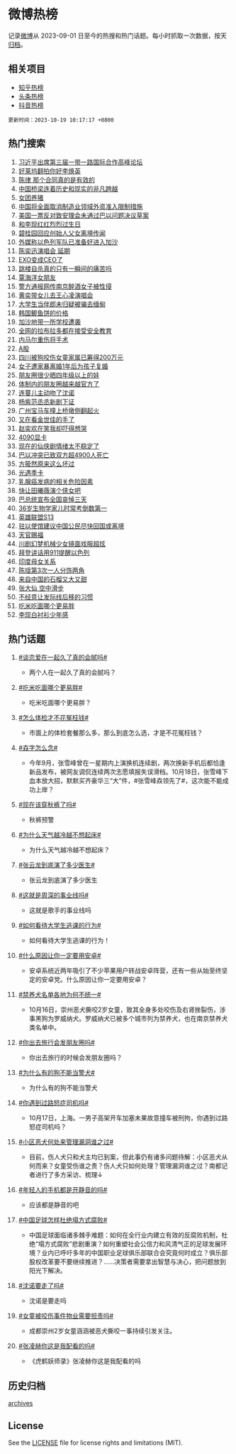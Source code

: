 # 微博热榜

记录[微博](https://www.weibo.com)从 2023-09-01 日至今的热搜和热门话题。每小时抓取一次数据，按天[归档](archives)。

## 相关项目

- [知乎热榜](https://github.com/hotarchive/zhihu)
- [头条热榜](https://github.com/hotarchive/toutiao)
- [抖音热榜](https://github.com/hotarchive/douyin)


`更新时间：2023-10-19 10:17:17 +0800`

## 热门搜索

1. [习近平出席第三届一带一路国际合作高峰论坛](https://m.weibo.cn/search?containerid=100103type%3D1%26t%3D10%26q%3D%23%E4%B9%A0%E8%BF%91%E5%B9%B3%E5%87%BA%E5%B8%AD%E7%AC%AC%E4%B8%89%E5%B1%8A%E4%B8%80%E5%B8%A6%E4%B8%80%E8%B7%AF%E5%9B%BD%E9%99%85%E5%90%88%E4%BD%9C%E9%AB%98%E5%B3%B0%E8%AE%BA%E5%9D%9B%23&stream_entry_id=51&isnewpage=1&extparam=seat%3D1%26filter_type%3Drealtimehot%26stream_entry_id%3D51%26c_type%3D51%26q%3D%2523%25E4%25B9%25A0%25E8%25BF%2591%25E5%25B9%25B3%25E5%2587%25BA%25E5%25B8%25AD%25E7%25AC%25AC%25E4%25B8%2589%25E5%25B1%258A%25E4%25B8%2580%25E5%25B8%25A6%25E4%25B8%2580%25E8%25B7%25AF%25E5%259B%25BD%25E9%2599%2585%25E5%2590%2588%25E4%25BD%259C%25E9%25AB%2598%25E5%25B3%25B0%25E8%25AE%25BA%25E5%259D%259B%2523%26pos%3D0%26dgr%3D0%26cate%3D10103%26display_time%3D1697681836%26pre_seqid%3D169768183641204821111)
1. [好莱坞翻拍你好李焕英](https://m.weibo.cn/search?containerid=100103type%3D1%26t%3D10%26q%3D%23%E5%A5%BD%E8%8E%B1%E5%9D%9E%E7%BF%BB%E6%8B%8D%E4%BD%A0%E5%A5%BD%E6%9D%8E%E7%84%95%E8%8B%B1%23&stream_entry_id=31&isnewpage=1&extparam=seat%3D1%26filter_type%3Drealtimehot%26realpos%3D1%26band_rank%3D1%26c_type%3D31%26pos%3D0%26cate%3D5001%26lcate%3D5001%26stream_entry_id%3D31%26q%3D%2523%25E5%25A5%25BD%25E8%258E%25B1%25E5%259D%259E%25E7%25BF%25BB%25E6%258B%258D%25E4%25BD%25A0%25E5%25A5%25BD%25E6%259D%258E%25E7%2584%2595%25E8%258B%25B1%2523%26flag%3D2%26dgr%3D0%26display_time%3D1697681836%26pre_seqid%3D169768183641204821111)
1. [陈律 那个合同真的是有效的](https://m.weibo.cn/search?containerid=100103type%3D1%26t%3D10%26q%3D%E9%99%88%E5%BE%8B+%E9%82%A3%E4%B8%AA%E5%90%88%E5%90%8C%E7%9C%9F%E7%9A%84%E6%98%AF%E6%9C%89%E6%95%88%E7%9A%84&stream_entry_id=31&isnewpage=1&extparam=seat%3D1%26filter_type%3Drealtimehot%26realpos%3D2%26band_rank%3D2%26c_type%3D31%26pos%3D1%26cate%3D5001%26lcate%3D5001%26stream_entry_id%3D31%26q%3D%25E9%2599%2588%25E5%25BE%258B%2520%25E9%2582%25A3%25E4%25B8%25AA%25E5%2590%2588%25E5%2590%258C%25E7%259C%259F%25E7%259A%2584%25E6%2598%25AF%25E6%259C%2589%25E6%2595%2588%25E7%259A%2584%26flag%3D2%26dgr%3D0%26display_time%3D1697681836%26pre_seqid%3D169768183641204821111)
1. [中国桥梁连着历史和现实的非凡跨越](https://m.weibo.cn/search?containerid=100103type%3D1%26t%3D10%26q%3D%23%E4%B8%AD%E5%9B%BD%E6%A1%A5%E6%A2%81%E8%BF%9E%E7%9D%80%E5%8E%86%E5%8F%B2%E5%92%8C%E7%8E%B0%E5%AE%9E%E7%9A%84%E9%9D%9E%E5%87%A1%E8%B7%A8%E8%B6%8A%23&stream_entry_id=31&isnewpage=1&extparam=seat%3D1%26filter_type%3Drealtimehot%26realpos%3D3%26band_rank%3D3%26c_type%3D31%26pos%3D2%26cate%3D5001%26lcate%3D5001%26stream_entry_id%3D31%26q%3D%2523%25E4%25B8%25AD%25E5%259B%25BD%25E6%25A1%25A5%25E6%25A2%2581%25E8%25BF%259E%25E7%259D%2580%25E5%258E%2586%25E5%258F%25B2%25E5%2592%258C%25E7%258E%25B0%25E5%25AE%259E%25E7%259A%2584%25E9%259D%259E%25E5%2587%25A1%25E8%25B7%25A8%25E8%25B6%258A%2523%26flag%3D0%26dgr%3D0%26display_time%3D1697681836%26pre_seqid%3D169768183641204821111)
1. [女团养猪](https://m.weibo.cn/search?containerid=100103type%3D1%26t%3D10%26q%3D%E5%A5%B3%E5%9B%A2%E5%85%BB%E7%8C%AA&stream_entry_id=31&isnewpage=1&extparam=seat%3D1%26filter_type%3Drealtimehot%26realpos%3D4%26band_rank%3D4%26c_type%3D31%26pos%3D3%26cate%3D5001%26lcate%3D5001%26stream_entry_id%3D31%26q%3D%25E5%25A5%25B3%25E5%259B%25A2%25E5%2585%25BB%25E7%258C%25AA%26flag%3D1%26dgr%3D0%26display_time%3D1697681836%26pre_seqid%3D169768183641204821111)
1. [中国将全面取消制造业领域外资准入限制措施](https://m.weibo.cn/search?containerid=100103type%3D1%26t%3D10%26q%3D%23%E4%B8%AD%E5%9B%BD%E5%B0%86%E5%85%A8%E9%9D%A2%E5%8F%96%E6%B6%88%E5%88%B6%E9%80%A0%E4%B8%9A%E9%A2%86%E5%9F%9F%E5%A4%96%E8%B5%84%E5%87%86%E5%85%A5%E9%99%90%E5%88%B6%E6%8E%AA%E6%96%BD%23&stream_entry_id=31&isnewpage=1&extparam=seat%3D1%26filter_type%3Drealtimehot%26realpos%3D5%26band_rank%3D5%26c_type%3D31%26pos%3D4%26cate%3D5001%26lcate%3D5001%26stream_entry_id%3D31%26q%3D%2523%25E4%25B8%25AD%25E5%259B%25BD%25E5%25B0%2586%25E5%2585%25A8%25E9%259D%25A2%25E5%258F%2596%25E6%25B6%2588%25E5%2588%25B6%25E9%2580%25A0%25E4%25B8%259A%25E9%25A2%2586%25E5%259F%259F%25E5%25A4%2596%25E8%25B5%2584%25E5%2587%2586%25E5%2585%25A5%25E9%2599%2590%25E5%2588%25B6%25E6%258E%25AA%25E6%2596%25BD%2523%26flag%3D2%26dgr%3D0%26display_time%3D1697681836%26pre_seqid%3D169768183641204821111)
1. [美国一票反对致安理会未通过巴以问题决议草案](https://m.weibo.cn/search?containerid=100103type%3D1%26t%3D10%26q%3D%23%E7%BE%8E%E5%9B%BD%E4%B8%80%E7%A5%A8%E5%8F%8D%E5%AF%B9%E8%87%B4%E5%AE%89%E7%90%86%E4%BC%9A%E6%9C%AA%E9%80%9A%E8%BF%87%E5%B7%B4%E4%BB%A5%E9%97%AE%E9%A2%98%E5%86%B3%E8%AE%AE%E8%8D%89%E6%A1%88%23&stream_entry_id=31&isnewpage=1&extparam=seat%3D1%26filter_type%3Drealtimehot%26realpos%3D6%26band_rank%3D6%26c_type%3D31%26pos%3D5%26cate%3D5001%26lcate%3D5001%26stream_entry_id%3D31%26q%3D%2523%25E7%25BE%258E%25E5%259B%25BD%25E4%25B8%2580%25E7%25A5%25A8%25E5%258F%258D%25E5%25AF%25B9%25E8%2587%25B4%25E5%25AE%2589%25E7%2590%2586%25E4%25BC%259A%25E6%259C%25AA%25E9%2580%259A%25E8%25BF%2587%25E5%25B7%25B4%25E4%25BB%25A5%25E9%2597%25AE%25E9%25A2%2598%25E5%2586%25B3%25E8%25AE%25AE%25E8%258D%2589%25E6%25A1%2588%2523%26flag%3D0%26dgr%3D0%26display_time%3D1697681836%26pre_seqid%3D169768183641204821111)
1. [和李现红红烈烈过生日](https://m.weibo.cn/search?containerid=100103type%3D1%26t%3D10%26q%3D%23%E5%92%8C%E6%9D%8E%E7%8E%B0%E7%BA%A2%E7%BA%A2%E7%83%88%E7%83%88%E8%BF%87%E7%94%9F%E6%97%A5%23&stream_entry_id=31&isnewpage=1&extparam=seat%3D1%26filter_type%3Drealtimehot%26stream_entry_id%3D31%26band_rank%3D7%26c_type%3D31%26pos%3D6%26cate%3D5001%26lcate%3D5001%26adid%3D208217%26is_ad_pos%3D1%26q%3D%2523%25E5%2592%258C%25E6%259D%258E%25E7%258E%25B0%25E7%25BA%25A2%25E7%25BA%25A2%25E7%2583%2588%25E7%2583%2588%25E8%25BF%2587%25E7%2594%259F%25E6%2597%25A5%2523%26topic_ad%3D1%26dgr%3D0%26display_time%3D1697681836%26pre_seqid%3D169768183641204821111)
1. [碧桂园回应创始人父女离境传闻](https://m.weibo.cn/search?containerid=100103type%3D1%26t%3D10%26q%3D%23%E7%A2%A7%E6%A1%82%E5%9B%AD%E5%9B%9E%E5%BA%94%E5%88%9B%E5%A7%8B%E4%BA%BA%E7%88%B6%E5%A5%B3%E7%A6%BB%E5%A2%83%E4%BC%A0%E9%97%BB%23&stream_entry_id=31&isnewpage=1&extparam=seat%3D1%26filter_type%3Drealtimehot%26realpos%3D7%26band_rank%3D7%26c_type%3D31%26pos%3D7%26cate%3D5001%26lcate%3D5001%26stream_entry_id%3D31%26q%3D%2523%25E7%25A2%25A7%25E6%25A1%2582%25E5%259B%25AD%25E5%259B%259E%25E5%25BA%2594%25E5%2588%259B%25E5%25A7%258B%25E4%25BA%25BA%25E7%2588%25B6%25E5%25A5%25B3%25E7%25A6%25BB%25E5%25A2%2583%25E4%25BC%25A0%25E9%2597%25BB%2523%26flag%3D1%26dgr%3D0%26display_time%3D1697681836%26pre_seqid%3D169768183641204821111)
1. [外媒称以色列军队已准备好进入加沙](https://m.weibo.cn/search?containerid=100103type%3D1%26t%3D10%26q%3D%23%E5%A4%96%E5%AA%92%E7%A7%B0%E4%BB%A5%E8%89%B2%E5%88%97%E5%86%9B%E9%98%9F%E5%B7%B2%E5%87%86%E5%A4%87%E5%A5%BD%E8%BF%9B%E5%85%A5%E5%8A%A0%E6%B2%99%23&stream_entry_id=31&isnewpage=1&extparam=seat%3D1%26filter_type%3Drealtimehot%26realpos%3D8%26band_rank%3D8%26c_type%3D31%26pos%3D8%26cate%3D5001%26lcate%3D5001%26stream_entry_id%3D31%26q%3D%2523%25E5%25A4%2596%25E5%25AA%2592%25E7%25A7%25B0%25E4%25BB%25A5%25E8%2589%25B2%25E5%2588%2597%25E5%2586%259B%25E9%2598%259F%25E5%25B7%25B2%25E5%2587%2586%25E5%25A4%2587%25E5%25A5%25BD%25E8%25BF%259B%25E5%2585%25A5%25E5%258A%25A0%25E6%25B2%2599%2523%26flag%3D1%26dgr%3D0%26display_time%3D1697681836%26pre_seqid%3D169768183641204821111)
1. [陈奕迅演唱会 延期](https://m.weibo.cn/search?containerid=100103type%3D1%26t%3D10%26q%3D%E9%99%88%E5%A5%95%E8%BF%85%E6%BC%94%E5%94%B1%E4%BC%9A+%E5%BB%B6%E6%9C%9F&stream_entry_id=31&isnewpage=1&extparam=seat%3D1%26filter_type%3Drealtimehot%26realpos%3D9%26band_rank%3D9%26c_type%3D31%26pos%3D9%26cate%3D5001%26lcate%3D5001%26stream_entry_id%3D31%26q%3D%25E9%2599%2588%25E5%25A5%2595%25E8%25BF%2585%25E6%25BC%2594%25E5%2594%25B1%25E4%25BC%259A%2520%25E5%25BB%25B6%25E6%259C%259F%26flag%3D1%26dgr%3D0%26display_time%3D1697681836%26pre_seqid%3D169768183641204821111)
1. [EXO变成CEO了](https://m.weibo.cn/search?containerid=100103type%3D1%26t%3D10%26q%3D%23EXO%E5%8F%98%E6%88%90CEO%E4%BA%86%23&stream_entry_id=31&isnewpage=1&extparam=seat%3D1%26filter_type%3Drealtimehot%26realpos%3D10%26band_rank%3D10%26c_type%3D31%26pos%3D10%26cate%3D5001%26lcate%3D5001%26stream_entry_id%3D31%26q%3D%2523EXO%25E5%258F%2598%25E6%2588%2590CEO%25E4%25BA%2586%2523%26flag%3D0%26dgr%3D0%26display_time%3D1697681836%26pre_seqid%3D169768183641204821111)
1. [跳楼自杀真的只有一瞬间的痛苦吗](https://m.weibo.cn/search?containerid=100103type%3D1%26t%3D10%26q%3D%E8%B7%B3%E6%A5%BC%E8%87%AA%E6%9D%80%E7%9C%9F%E7%9A%84%E5%8F%AA%E6%9C%89%E4%B8%80%E7%9E%AC%E9%97%B4%E7%9A%84%E7%97%9B%E8%8B%A6%E5%90%97&stream_entry_id=31&isnewpage=1&extparam=seat%3D1%26filter_type%3Drealtimehot%26realpos%3D11%26band_rank%3D11%26c_type%3D31%26pos%3D11%26cate%3D5001%26lcate%3D5001%26stream_entry_id%3D31%26q%3D%25E8%25B7%25B3%25E6%25A5%25BC%25E8%2587%25AA%25E6%259D%2580%25E7%259C%259F%25E7%259A%2584%25E5%258F%25AA%25E6%259C%2589%25E4%25B8%2580%25E7%259E%25AC%25E9%2597%25B4%25E7%259A%2584%25E7%2597%259B%25E8%258B%25A6%25E5%2590%2597%26flag%3D1%26dgr%3D0%26display_time%3D1697681836%26pre_seqid%3D169768183641204821111)
1. [覃海洋女朋友](https://m.weibo.cn/search?containerid=100103type%3D1%26t%3D10%26q%3D%E8%A6%83%E6%B5%B7%E6%B4%8B%E5%A5%B3%E6%9C%8B%E5%8F%8B&stream_entry_id=31&isnewpage=1&extparam=seat%3D1%26filter_type%3Drealtimehot%26realpos%3D12%26band_rank%3D12%26c_type%3D31%26pos%3D12%26cate%3D5001%26lcate%3D5001%26stream_entry_id%3D31%26q%3D%25E8%25A6%2583%25E6%25B5%25B7%25E6%25B4%258B%25E5%25A5%25B3%25E6%259C%258B%25E5%258F%258B%26flag%3D0%26dgr%3D0%26display_time%3D1697681836%26pre_seqid%3D169768183641204821111)
1. [警方通报网传南京醉酒女子被性侵](https://m.weibo.cn/search?containerid=100103type%3D1%26t%3D10%26q%3D%23%E8%AD%A6%E6%96%B9%E9%80%9A%E6%8A%A5%E7%BD%91%E4%BC%A0%E5%8D%97%E4%BA%AC%E9%86%89%E9%85%92%E5%A5%B3%E5%AD%90%E8%A2%AB%E6%80%A7%E4%BE%B5%23&stream_entry_id=31&isnewpage=1&extparam=seat%3D1%26filter_type%3Drealtimehot%26realpos%3D13%26band_rank%3D13%26c_type%3D31%26pos%3D13%26cate%3D5001%26lcate%3D5001%26stream_entry_id%3D31%26q%3D%2523%25E8%25AD%25A6%25E6%2596%25B9%25E9%2580%259A%25E6%258A%25A5%25E7%25BD%2591%25E4%25BC%25A0%25E5%258D%2597%25E4%25BA%25AC%25E9%2586%2589%25E9%2585%2592%25E5%25A5%25B3%25E5%25AD%2590%25E8%25A2%25AB%25E6%2580%25A7%25E4%25BE%25B5%2523%26flag%3D0%26dgr%3D0%26display_time%3D1697681836%26pre_seqid%3D169768183641204821111)
1. [黄奕带女儿去王心凌演唱会](https://m.weibo.cn/search?containerid=100103type%3D1%26t%3D10%26q%3D%23%E9%BB%84%E5%A5%95%E5%B8%A6%E5%A5%B3%E5%84%BF%E5%8E%BB%E7%8E%8B%E5%BF%83%E5%87%8C%E6%BC%94%E5%94%B1%E4%BC%9A%23&stream_entry_id=31&isnewpage=1&extparam=seat%3D1%26filter_type%3Drealtimehot%26realpos%3D14%26band_rank%3D14%26c_type%3D31%26pos%3D14%26cate%3D5001%26lcate%3D5001%26stream_entry_id%3D31%26q%3D%2523%25E9%25BB%2584%25E5%25A5%2595%25E5%25B8%25A6%25E5%25A5%25B3%25E5%2584%25BF%25E5%258E%25BB%25E7%258E%258B%25E5%25BF%2583%25E5%2587%258C%25E6%25BC%2594%25E5%2594%25B1%25E4%25BC%259A%2523%26flag%3D1%26dgr%3D0%26display_time%3D1697681836%26pre_seqid%3D169768183641204821111)
1. [大学生当伴郎未归疑被骗去缅甸](https://m.weibo.cn/search?containerid=100103type%3D1%26t%3D10%26q%3D%23%E5%A4%A7%E5%AD%A6%E7%94%9F%E5%BD%93%E4%BC%B4%E9%83%8E%E6%9C%AA%E5%BD%92%E7%96%91%E8%A2%AB%E9%AA%97%E5%8E%BB%E7%BC%85%E7%94%B8%23&stream_entry_id=31&isnewpage=1&extparam=seat%3D1%26filter_type%3Drealtimehot%26realpos%3D15%26band_rank%3D15%26c_type%3D31%26pos%3D15%26cate%3D5001%26lcate%3D5001%26stream_entry_id%3D31%26q%3D%2523%25E5%25A4%25A7%25E5%25AD%25A6%25E7%2594%259F%25E5%25BD%2593%25E4%25BC%25B4%25E9%2583%258E%25E6%259C%25AA%25E5%25BD%2592%25E7%2596%2591%25E8%25A2%25AB%25E9%25AA%2597%25E5%258E%25BB%25E7%25BC%2585%25E7%2594%25B8%2523%26flag%3D0%26dgr%3D0%26display_time%3D1697681836%26pre_seqid%3D169768183641204821111)
1. [韩国鲫鱼饼的价格](https://m.weibo.cn/search?containerid=100103type%3D1%26t%3D10%26q%3D%23%E9%9F%A9%E5%9B%BD%E9%B2%AB%E9%B1%BC%E9%A5%BC%E7%9A%84%E4%BB%B7%E6%A0%BC%23&stream_entry_id=31&isnewpage=1&extparam=seat%3D1%26filter_type%3Drealtimehot%26realpos%3D16%26band_rank%3D16%26c_type%3D31%26pos%3D16%26cate%3D5001%26lcate%3D5001%26stream_entry_id%3D31%26q%3D%2523%25E9%259F%25A9%25E5%259B%25BD%25E9%25B2%25AB%25E9%25B1%25BC%25E9%25A5%25BC%25E7%259A%2584%25E4%25BB%25B7%25E6%25A0%25BC%2523%26flag%3D1%26dgr%3D0%26display_time%3D1697681836%26pre_seqid%3D169768183641204821111)
1. [加沙地带一所学校遭袭](https://m.weibo.cn/search?containerid=100103type%3D1%26t%3D10%26q%3D%23%E5%8A%A0%E6%B2%99%E5%9C%B0%E5%B8%A6%E4%B8%80%E6%89%80%E5%AD%A6%E6%A0%A1%E9%81%AD%E8%A2%AD%23&stream_entry_id=31&isnewpage=1&extparam=seat%3D1%26filter_type%3Drealtimehot%26realpos%3D17%26band_rank%3D17%26c_type%3D31%26pos%3D17%26cate%3D5001%26lcate%3D5001%26stream_entry_id%3D31%26q%3D%2523%25E5%258A%25A0%25E6%25B2%2599%25E5%259C%25B0%25E5%25B8%25A6%25E4%25B8%2580%25E6%2589%2580%25E5%25AD%25A6%25E6%25A0%25A1%25E9%2581%25AD%25E8%25A2%25AD%2523%26flag%3D0%26dgr%3D0%26display_time%3D1697681836%26pre_seqid%3D169768183641204821111)
1. [全网的拉布拉多都在接受安全教育](https://m.weibo.cn/search?containerid=100103type%3D1%26t%3D10%26q%3D%23%E5%85%A8%E7%BD%91%E7%9A%84%E6%8B%89%E5%B8%83%E6%8B%89%E5%A4%9A%E9%83%BD%E5%9C%A8%E6%8E%A5%E5%8F%97%E5%AE%89%E5%85%A8%E6%95%99%E8%82%B2%23&stream_entry_id=31&isnewpage=1&extparam=seat%3D1%26filter_type%3Drealtimehot%26realpos%3D18%26band_rank%3D18%26c_type%3D31%26pos%3D18%26cate%3D5001%26lcate%3D5001%26stream_entry_id%3D31%26q%3D%2523%25E5%2585%25A8%25E7%25BD%2591%25E7%259A%2584%25E6%258B%2589%25E5%25B8%2583%25E6%258B%2589%25E5%25A4%259A%25E9%2583%25BD%25E5%259C%25A8%25E6%258E%25A5%25E5%258F%2597%25E5%25AE%2589%25E5%2585%25A8%25E6%2595%2599%25E8%2582%25B2%2523%26flag%3D0%26dgr%3D0%26display_time%3D1697681836%26pre_seqid%3D169768183641204821111)
1. [内马尔重伤将手术](https://m.weibo.cn/search?containerid=100103type%3D1%26t%3D10%26q%3D%23%E5%86%85%E9%A9%AC%E5%B0%94%E9%87%8D%E4%BC%A4%E5%B0%86%E6%89%8B%E6%9C%AF%23&stream_entry_id=31&isnewpage=1&extparam=seat%3D1%26filter_type%3Drealtimehot%26realpos%3D19%26band_rank%3D19%26c_type%3D31%26pos%3D19%26cate%3D5001%26lcate%3D5001%26stream_entry_id%3D31%26q%3D%2523%25E5%2586%2585%25E9%25A9%25AC%25E5%25B0%2594%25E9%2587%258D%25E4%25BC%25A4%25E5%25B0%2586%25E6%2589%258B%25E6%259C%25AF%2523%26flag%3D0%26dgr%3D0%26display_time%3D1697681836%26pre_seqid%3D169768183641204821111)
1. [A股](https://m.weibo.cn/search?containerid=100103type%3D1%26t%3D10%26q%3DA%E8%82%A1&stream_entry_id=31&isnewpage=1&extparam=seat%3D1%26filter_type%3Drealtimehot%26realpos%3D20%26band_rank%3D20%26c_type%3D31%26pos%3D20%26cate%3D5001%26lcate%3D5001%26stream_entry_id%3D31%26q%3DA%25E8%2582%25A1%26flag%3D1%26dgr%3D0%26display_time%3D1697681836%26pre_seqid%3D169768183641204821111)
1. [四川被狗咬伤女童家属已筹得200万元](https://m.weibo.cn/search?containerid=100103type%3D1%26t%3D10%26q%3D%23%E5%9B%9B%E5%B7%9D%E8%A2%AB%E7%8B%97%E5%92%AC%E4%BC%A4%E5%A5%B3%E7%AB%A5%E5%AE%B6%E5%B1%9E%E5%B7%B2%E7%AD%B9%E5%BE%97200%E4%B8%87%E5%85%83%23&stream_entry_id=31&isnewpage=1&extparam=seat%3D1%26filter_type%3Drealtimehot%26realpos%3D21%26band_rank%3D21%26c_type%3D31%26pos%3D21%26cate%3D5001%26lcate%3D5001%26stream_entry_id%3D31%26q%3D%2523%25E5%259B%259B%25E5%25B7%259D%25E8%25A2%25AB%25E7%258B%2597%25E5%2592%25AC%25E4%25BC%25A4%25E5%25A5%25B3%25E7%25AB%25A5%25E5%25AE%25B6%25E5%25B1%259E%25E5%25B7%25B2%25E7%25AD%25B9%25E5%25BE%2597200%25E4%25B8%2587%25E5%2585%2583%2523%26flag%3D2%26dgr%3D0%26display_time%3D1697681836%26pre_seqid%3D169768183641204821111)
1. [女子遭家暴离婚1年后为孩子复婚](https://m.weibo.cn/search?containerid=100103type%3D1%26t%3D10%26q%3D%23%E5%A5%B3%E5%AD%90%E9%81%AD%E5%AE%B6%E6%9A%B4%E7%A6%BB%E5%A9%9A1%E5%B9%B4%E5%90%8E%E4%B8%BA%E5%AD%A9%E5%AD%90%E5%A4%8D%E5%A9%9A%23&stream_entry_id=31&isnewpage=1&extparam=seat%3D1%26filter_type%3Drealtimehot%26realpos%3D22%26band_rank%3D22%26c_type%3D31%26pos%3D22%26cate%3D5001%26lcate%3D5001%26stream_entry_id%3D31%26q%3D%2523%25E5%25A5%25B3%25E5%25AD%2590%25E9%2581%25AD%25E5%25AE%25B6%25E6%259A%25B4%25E7%25A6%25BB%25E5%25A9%259A1%25E5%25B9%25B4%25E5%2590%258E%25E4%25B8%25BA%25E5%25AD%25A9%25E5%25AD%2590%25E5%25A4%258D%25E5%25A9%259A%2523%26flag%3D1%26dgr%3D0%26display_time%3D1697681836%26pre_seqid%3D169768183641204821111)
1. [朋友圈很少晒四年级以上的娃](https://m.weibo.cn/search?containerid=100103type%3D1%26t%3D10%26q%3D%23%E6%9C%8B%E5%8F%8B%E5%9C%88%E5%BE%88%E5%B0%91%E6%99%92%E5%9B%9B%E5%B9%B4%E7%BA%A7%E4%BB%A5%E4%B8%8A%E7%9A%84%E5%A8%83%23&stream_entry_id=31&isnewpage=1&extparam=seat%3D1%26filter_type%3Drealtimehot%26realpos%3D23%26band_rank%3D23%26c_type%3D31%26pos%3D23%26cate%3D5001%26lcate%3D5001%26stream_entry_id%3D31%26q%3D%2523%25E6%259C%258B%25E5%258F%258B%25E5%259C%2588%25E5%25BE%2588%25E5%25B0%2591%25E6%2599%2592%25E5%259B%259B%25E5%25B9%25B4%25E7%25BA%25A7%25E4%25BB%25A5%25E4%25B8%258A%25E7%259A%2584%25E5%25A8%2583%2523%26flag%3D0%26dgr%3D0%26display_time%3D1697681836%26pre_seqid%3D169768183641204821111)
1. [体制内的朋友圈越来越官方了](https://m.weibo.cn/search?containerid=100103type%3D1%26t%3D10%26q%3D%23%E4%BD%93%E5%88%B6%E5%86%85%E7%9A%84%E6%9C%8B%E5%8F%8B%E5%9C%88%E8%B6%8A%E6%9D%A5%E8%B6%8A%E5%AE%98%E6%96%B9%E4%BA%86%23&stream_entry_id=31&isnewpage=1&extparam=seat%3D1%26filter_type%3Drealtimehot%26realpos%3D24%26band_rank%3D24%26c_type%3D31%26pos%3D24%26cate%3D5001%26lcate%3D5001%26stream_entry_id%3D31%26q%3D%2523%25E4%25BD%2593%25E5%2588%25B6%25E5%2586%2585%25E7%259A%2584%25E6%259C%258B%25E5%258F%258B%25E5%259C%2588%25E8%25B6%258A%25E6%259D%25A5%25E8%25B6%258A%25E5%25AE%2598%25E6%2596%25B9%25E4%25BA%2586%2523%26flag%3D1%26dgr%3D0%26display_time%3D1697681836%26pre_seqid%3D169768183641204821111)
1. [连蔓儿主动吻了沈诺](https://m.weibo.cn/search?containerid=100103type%3D1%26t%3D10%26q%3D%23%E8%BF%9E%E8%94%93%E5%84%BF%E4%B8%BB%E5%8A%A8%E5%90%BB%E4%BA%86%E6%B2%88%E8%AF%BA%23&stream_entry_id=31&isnewpage=1&extparam=seat%3D1%26filter_type%3Drealtimehot%26realpos%3D25%26band_rank%3D25%26c_type%3D31%26pos%3D25%26cate%3D5001%26lcate%3D5001%26stream_entry_id%3D31%26q%3D%2523%25E8%25BF%259E%25E8%2594%2593%25E5%2584%25BF%25E4%25B8%25BB%25E5%258A%25A8%25E5%2590%25BB%25E4%25BA%2586%25E6%25B2%2588%25E8%25AF%25BA%2523%26flag%3D1%26dgr%3D0%26display_time%3D1697681836%26pre_seqid%3D169768183641204821111)
1. [杨紫范丞丞新剧下证](https://m.weibo.cn/search?containerid=100103type%3D1%26t%3D10%26q%3D%23%E6%9D%A8%E7%B4%AB%E8%8C%83%E4%B8%9E%E4%B8%9E%E6%96%B0%E5%89%A7%E4%B8%8B%E8%AF%81%23&stream_entry_id=31&isnewpage=1&extparam=seat%3D1%26filter_type%3Drealtimehot%26realpos%3D26%26band_rank%3D26%26c_type%3D31%26pos%3D26%26cate%3D5001%26lcate%3D5001%26stream_entry_id%3D31%26q%3D%2523%25E6%259D%25A8%25E7%25B4%25AB%25E8%258C%2583%25E4%25B8%259E%25E4%25B8%259E%25E6%2596%25B0%25E5%2589%25A7%25E4%25B8%258B%25E8%25AF%2581%2523%26flag%3D1%26dgr%3D0%26display_time%3D1697681836%26pre_seqid%3D169768183641204821111)
1. [广州宝马车撞上桥墩侧翻起火](https://m.weibo.cn/search?containerid=100103type%3D1%26t%3D10%26q%3D%23%E5%B9%BF%E5%B7%9E%E5%AE%9D%E9%A9%AC%E8%BD%A6%E6%92%9E%E4%B8%8A%E6%A1%A5%E5%A2%A9%E4%BE%A7%E7%BF%BB%E8%B5%B7%E7%81%AB%23&stream_entry_id=31&isnewpage=1&extparam=seat%3D1%26filter_type%3Drealtimehot%26realpos%3D27%26band_rank%3D27%26c_type%3D31%26pos%3D27%26cate%3D5001%26lcate%3D5001%26stream_entry_id%3D31%26q%3D%2523%25E5%25B9%25BF%25E5%25B7%259E%25E5%25AE%259D%25E9%25A9%25AC%25E8%25BD%25A6%25E6%2592%259E%25E4%25B8%258A%25E6%25A1%25A5%25E5%25A2%25A9%25E4%25BE%25A7%25E7%25BF%25BB%25E8%25B5%25B7%25E7%2581%25AB%2523%26flag%3D0%26dgr%3D0%26display_time%3D1697681836%26pre_seqid%3D169768183641204821111)
1. [又在看金世佳的手了](https://m.weibo.cn/search?containerid=100103type%3D1%26t%3D10%26q%3D%E5%8F%88%E5%9C%A8%E7%9C%8B%E9%87%91%E4%B8%96%E4%BD%B3%E7%9A%84%E6%89%8B%E4%BA%86&stream_entry_id=31&isnewpage=1&extparam=seat%3D1%26filter_type%3Drealtimehot%26realpos%3D28%26band_rank%3D28%26c_type%3D31%26pos%3D28%26cate%3D5001%26lcate%3D5001%26stream_entry_id%3D31%26q%3D%25E5%258F%2588%25E5%259C%25A8%25E7%259C%258B%25E9%2587%2591%25E4%25B8%2596%25E4%25BD%25B3%25E7%259A%2584%25E6%2589%258B%25E4%25BA%2586%26flag%3D0%26dgr%3D0%26display_time%3D1697681836%26pre_seqid%3D169768183641204821111)
1. [赵奕欢在笑我却吓得想哭](https://m.weibo.cn/search?containerid=100103type%3D1%26t%3D10%26q%3D%23%E8%B5%B5%E5%A5%95%E6%AC%A2%E5%9C%A8%E7%AC%91%E6%88%91%E5%8D%B4%E5%90%93%E5%BE%97%E6%83%B3%E5%93%AD%23&stream_entry_id=31&isnewpage=1&extparam=seat%3D1%26filter_type%3Drealtimehot%26realpos%3D29%26band_rank%3D29%26c_type%3D31%26pos%3D29%26cate%3D5001%26lcate%3D5001%26stream_entry_id%3D31%26q%3D%2523%25E8%25B5%25B5%25E5%25A5%2595%25E6%25AC%25A2%25E5%259C%25A8%25E7%25AC%2591%25E6%2588%2591%25E5%258D%25B4%25E5%2590%2593%25E5%25BE%2597%25E6%2583%25B3%25E5%2593%25AD%2523%26flag%3D1%26dgr%3D0%26display_time%3D1697681836%26pre_seqid%3D169768183641204821111)
1. [4090显卡](https://m.weibo.cn/search?containerid=100103type%3D1%26t%3D10%26q%3D4090%E6%98%BE%E5%8D%A1&stream_entry_id=31&isnewpage=1&extparam=seat%3D1%26filter_type%3Drealtimehot%26realpos%3D30%26band_rank%3D30%26c_type%3D31%26pos%3D30%26cate%3D5001%26lcate%3D5001%26stream_entry_id%3D31%26q%3D4090%25E6%2598%25BE%25E5%258D%25A1%26flag%3D1%26dgr%3D0%26display_time%3D1697681836%26pre_seqid%3D169768183641204821111)
1. [现在的仙侠剧情绪太不稳定了](https://m.weibo.cn/search?containerid=100103type%3D1%26t%3D10%26q%3D%E7%8E%B0%E5%9C%A8%E7%9A%84%E4%BB%99%E4%BE%A0%E5%89%A7%E6%83%85%E7%BB%AA%E5%A4%AA%E4%B8%8D%E7%A8%B3%E5%AE%9A%E4%BA%86&stream_entry_id=31&isnewpage=1&extparam=seat%3D1%26filter_type%3Drealtimehot%26realpos%3D31%26band_rank%3D31%26c_type%3D31%26pos%3D31%26cate%3D5001%26lcate%3D5001%26stream_entry_id%3D31%26q%3D%25E7%258E%25B0%25E5%259C%25A8%25E7%259A%2584%25E4%25BB%2599%25E4%25BE%25A0%25E5%2589%25A7%25E6%2583%2585%25E7%25BB%25AA%25E5%25A4%25AA%25E4%25B8%258D%25E7%25A8%25B3%25E5%25AE%259A%25E4%25BA%2586%26flag%3D0%26dgr%3D0%26display_time%3D1697681836%26pre_seqid%3D169768183641204821111)
1. [巴以冲突已致双方超4900人死亡](https://m.weibo.cn/search?containerid=100103type%3D1%26t%3D10%26q%3D%23%E5%B7%B4%E4%BB%A5%E5%86%B2%E7%AA%81%E5%B7%B2%E8%87%B4%E5%8F%8C%E6%96%B9%E8%B6%854900%E4%BA%BA%E6%AD%BB%E4%BA%A1%23&stream_entry_id=31&isnewpage=1&extparam=seat%3D1%26filter_type%3Drealtimehot%26realpos%3D32%26band_rank%3D32%26c_type%3D31%26pos%3D32%26cate%3D5001%26lcate%3D5001%26stream_entry_id%3D31%26q%3D%2523%25E5%25B7%25B4%25E4%25BB%25A5%25E5%2586%25B2%25E7%25AA%2581%25E5%25B7%25B2%25E8%2587%25B4%25E5%258F%258C%25E6%2596%25B9%25E8%25B6%25854900%25E4%25BA%25BA%25E6%25AD%25BB%25E4%25BA%25A1%2523%26flag%3D0%26dgr%3D0%26display_time%3D1697681836%26pre_seqid%3D169768183641204821111)
1. [方筱然原来这么坏过](https://m.weibo.cn/search?containerid=100103type%3D1%26t%3D10%26q%3D%23%E6%96%B9%E7%AD%B1%E7%84%B6%E5%8E%9F%E6%9D%A5%E8%BF%99%E4%B9%88%E5%9D%8F%E8%BF%87%23&stream_entry_id=31&isnewpage=1&extparam=seat%3D1%26filter_type%3Drealtimehot%26realpos%3D33%26band_rank%3D33%26c_type%3D31%26pos%3D33%26cate%3D5001%26lcate%3D5001%26stream_entry_id%3D31%26q%3D%2523%25E6%2596%25B9%25E7%25AD%25B1%25E7%2584%25B6%25E5%258E%259F%25E6%259D%25A5%25E8%25BF%2599%25E4%25B9%2588%25E5%259D%258F%25E8%25BF%2587%2523%26flag%3D1%26dgr%3D0%26display_time%3D1697681836%26pre_seqid%3D169768183641204821111)
1. [光遇季卡](https://m.weibo.cn/search?containerid=100103type%3D1%26t%3D10%26q%3D%E5%85%89%E9%81%87%E5%AD%A3%E5%8D%A1&stream_entry_id=31&isnewpage=1&extparam=seat%3D1%26filter_type%3Drealtimehot%26realpos%3D34%26band_rank%3D34%26c_type%3D31%26pos%3D34%26cate%3D5001%26lcate%3D5001%26stream_entry_id%3D31%26q%3D%25E5%2585%2589%25E9%2581%2587%25E5%25AD%25A3%25E5%258D%25A1%26flag%3D1%26dgr%3D0%26display_time%3D1697681836%26pre_seqid%3D169768183641204821111)
1. [乳腺癌发病的相关危险因素](https://m.weibo.cn/search?containerid=100103type%3D1%26t%3D10%26q%3D%23%E4%B9%B3%E8%85%BA%E7%99%8C%E5%8F%91%E7%97%85%E7%9A%84%E7%9B%B8%E5%85%B3%E5%8D%B1%E9%99%A9%E5%9B%A0%E7%B4%A0%23&stream_entry_id=31&isnewpage=1&extparam=seat%3D1%26filter_type%3Drealtimehot%26realpos%3D35%26band_rank%3D35%26c_type%3D31%26pos%3D35%26cate%3D5001%26lcate%3D5001%26stream_entry_id%3D31%26q%3D%2523%25E4%25B9%25B3%25E8%2585%25BA%25E7%2599%258C%25E5%258F%2591%25E7%2597%2585%25E7%259A%2584%25E7%259B%25B8%25E5%2585%25B3%25E5%258D%25B1%25E9%2599%25A9%25E5%259B%25A0%25E7%25B4%25A0%2523%26flag%3D0%26dgr%3D0%26display_time%3D1697681836%26pre_seqid%3D169768183641204821111)
1. [快让田曦薇演个侠女吧](https://m.weibo.cn/search?containerid=100103type%3D1%26t%3D10%26q%3D%23%E5%BF%AB%E8%AE%A9%E7%94%B0%E6%9B%A6%E8%96%87%E6%BC%94%E4%B8%AA%E4%BE%A0%E5%A5%B3%E5%90%A7%23&stream_entry_id=31&isnewpage=1&extparam=seat%3D1%26filter_type%3Drealtimehot%26realpos%3D36%26band_rank%3D36%26c_type%3D31%26pos%3D36%26cate%3D5001%26lcate%3D5001%26stream_entry_id%3D31%26q%3D%2523%25E5%25BF%25AB%25E8%25AE%25A9%25E7%2594%25B0%25E6%259B%25A6%25E8%2596%2587%25E6%25BC%2594%25E4%25B8%25AA%25E4%25BE%25A0%25E5%25A5%25B3%25E5%2590%25A7%2523%26flag%3D1%26dgr%3D0%26display_time%3D1697681836%26pre_seqid%3D169768183641204821111)
1. [巴总统宣布全国哀悼三天](https://m.weibo.cn/search?containerid=100103type%3D1%26t%3D10%26q%3D%23%E5%B7%B4%E6%80%BB%E7%BB%9F%E5%AE%A3%E5%B8%83%E5%85%A8%E5%9B%BD%E5%93%80%E6%82%BC%E4%B8%89%E5%A4%A9%23&stream_entry_id=31&isnewpage=1&extparam=seat%3D1%26filter_type%3Drealtimehot%26realpos%3D37%26band_rank%3D37%26c_type%3D31%26pos%3D37%26cate%3D5001%26lcate%3D5001%26stream_entry_id%3D31%26q%3D%2523%25E5%25B7%25B4%25E6%2580%25BB%25E7%25BB%259F%25E5%25AE%25A3%25E5%25B8%2583%25E5%2585%25A8%25E5%259B%25BD%25E5%2593%2580%25E6%2582%25BC%25E4%25B8%2589%25E5%25A4%25A9%2523%26flag%3D0%26dgr%3D0%26display_time%3D1697681836%26pre_seqid%3D169768183641204821111)
1. [36岁生物学家儿时常考倒数第一](https://m.weibo.cn/search?containerid=100103type%3D1%26t%3D10%26q%3D%2336%E5%B2%81%E7%94%9F%E7%89%A9%E5%AD%A6%E5%AE%B6%E5%84%BF%E6%97%B6%E5%B8%B8%E8%80%83%E5%80%92%E6%95%B0%E7%AC%AC%E4%B8%80%23&stream_entry_id=31&isnewpage=1&extparam=seat%3D1%26filter_type%3Drealtimehot%26realpos%3D38%26band_rank%3D38%26c_type%3D31%26pos%3D38%26cate%3D5001%26lcate%3D5001%26stream_entry_id%3D31%26q%3D%252336%25E5%25B2%2581%25E7%2594%259F%25E7%2589%25A9%25E5%25AD%25A6%25E5%25AE%25B6%25E5%2584%25BF%25E6%2597%25B6%25E5%25B8%25B8%25E8%2580%2583%25E5%2580%2592%25E6%2595%25B0%25E7%25AC%25AC%25E4%25B8%2580%2523%26flag%3D1%26dgr%3D0%26display_time%3D1697681836%26pre_seqid%3D169768183641204821111)
1. [英雄联盟S13](https://m.weibo.cn/search?containerid=100103type%3D1%26t%3D10%26q%3D%E8%8B%B1%E9%9B%84%E8%81%94%E7%9B%9FS13&stream_entry_id=31&isnewpage=1&extparam=seat%3D1%26filter_type%3Drealtimehot%26realpos%3D39%26band_rank%3D39%26c_type%3D31%26pos%3D39%26cate%3D5001%26lcate%3D5001%26stream_entry_id%3D31%26q%3D%25E8%258B%25B1%25E9%259B%2584%25E8%2581%2594%25E7%259B%259FS13%26flag%3D1%26dgr%3D0%26display_time%3D1697681836%26pre_seqid%3D169768183641204821111)
1. [驻以使馆建议中国公民尽快回国或离境](https://m.weibo.cn/search?containerid=100103type%3D1%26t%3D10%26q%3D%23%E9%A9%BB%E4%BB%A5%E4%BD%BF%E9%A6%86%E5%BB%BA%E8%AE%AE%E4%B8%AD%E5%9B%BD%E5%85%AC%E6%B0%91%E5%B0%BD%E5%BF%AB%E5%9B%9E%E5%9B%BD%E6%88%96%E7%A6%BB%E5%A2%83%23&stream_entry_id=31&isnewpage=1&extparam=seat%3D1%26filter_type%3Drealtimehot%26realpos%3D40%26band_rank%3D40%26c_type%3D31%26pos%3D40%26cate%3D5001%26lcate%3D5001%26stream_entry_id%3D31%26q%3D%2523%25E9%25A9%25BB%25E4%25BB%25A5%25E4%25BD%25BF%25E9%25A6%2586%25E5%25BB%25BA%25E8%25AE%25AE%25E4%25B8%25AD%25E5%259B%25BD%25E5%2585%25AC%25E6%25B0%2591%25E5%25B0%25BD%25E5%25BF%25AB%25E5%259B%259E%25E5%259B%25BD%25E6%2588%2596%25E7%25A6%25BB%25E5%25A2%2583%2523%26flag%3D0%26dgr%3D0%26display_time%3D1697681836%26pre_seqid%3D169768183641204821111)
1. [天官赐福](https://m.weibo.cn/search?containerid=100103type%3D1%26t%3D10%26q%3D%E5%A4%A9%E5%AE%98%E8%B5%90%E7%A6%8F&stream_entry_id=31&isnewpage=1&extparam=seat%3D1%26filter_type%3Drealtimehot%26realpos%3D41%26band_rank%3D41%26c_type%3D31%26pos%3D41%26cate%3D5001%26lcate%3D5001%26stream_entry_id%3D31%26q%3D%25E5%25A4%25A9%25E5%25AE%2598%25E8%25B5%2590%25E7%25A6%258F%26flag%3D0%26dgr%3D0%26display_time%3D1697681836%26pre_seqid%3D169768183641204821111)
1. [川剧幻梦机械少女镜面戏服超炫](https://m.weibo.cn/search?containerid=100103type%3D1%26t%3D10%26q%3D%23%E5%B7%9D%E5%89%A7%E5%B9%BB%E6%A2%A6%E6%9C%BA%E6%A2%B0%E5%B0%91%E5%A5%B3%E9%95%9C%E9%9D%A2%E6%88%8F%E6%9C%8D%E8%B6%85%E7%82%AB%23&stream_entry_id=31&isnewpage=1&extparam=seat%3D1%26filter_type%3Drealtimehot%26realpos%3D42%26band_rank%3D42%26c_type%3D31%26pos%3D42%26cate%3D5001%26lcate%3D5001%26stream_entry_id%3D31%26q%3D%2523%25E5%25B7%259D%25E5%2589%25A7%25E5%25B9%25BB%25E6%25A2%25A6%25E6%259C%25BA%25E6%25A2%25B0%25E5%25B0%2591%25E5%25A5%25B3%25E9%2595%259C%25E9%259D%25A2%25E6%2588%258F%25E6%259C%258D%25E8%25B6%2585%25E7%2582%25AB%2523%26flag%3D32768%26dgr%3D0%26display_time%3D1697681836%26pre_seqid%3D169768183641204821111)
1. [拜登讲话用911提醒以色列](https://m.weibo.cn/search?containerid=100103type%3D1%26t%3D10%26q%3D%23%E6%8B%9C%E7%99%BB%E8%AE%B2%E8%AF%9D%E7%94%A8911%E6%8F%90%E9%86%92%E4%BB%A5%E8%89%B2%E5%88%97%23&stream_entry_id=31&isnewpage=1&extparam=seat%3D1%26filter_type%3Drealtimehot%26realpos%3D43%26band_rank%3D43%26c_type%3D31%26pos%3D43%26cate%3D5001%26lcate%3D5001%26stream_entry_id%3D31%26q%3D%2523%25E6%258B%259C%25E7%2599%25BB%25E8%25AE%25B2%25E8%25AF%259D%25E7%2594%25A8911%25E6%258F%2590%25E9%2586%2592%25E4%25BB%25A5%25E8%2589%25B2%25E5%2588%2597%2523%26flag%3D0%26dgr%3D0%26display_time%3D1697681836%26pre_seqid%3D169768183641204821111)
1. [印度母女关系](https://m.weibo.cn/search?containerid=100103type%3D1%26t%3D10%26q%3D%E5%8D%B0%E5%BA%A6%E6%AF%8D%E5%A5%B3%E5%85%B3%E7%B3%BB&stream_entry_id=31&isnewpage=1&extparam=seat%3D1%26filter_type%3Drealtimehot%26realpos%3D44%26band_rank%3D44%26c_type%3D31%26pos%3D44%26cate%3D5001%26lcate%3D5001%26stream_entry_id%3D31%26q%3D%25E5%258D%25B0%25E5%25BA%25A6%25E6%25AF%258D%25E5%25A5%25B3%25E5%2585%25B3%25E7%25B3%25BB%26flag%3D0%26dgr%3D0%26display_time%3D1697681836%26pre_seqid%3D169768183641204821111)
1. [陈瑶第3次一人分饰两角](https://m.weibo.cn/search?containerid=100103type%3D1%26t%3D10%26q%3D%23%E9%99%88%E7%91%B6%E7%AC%AC3%E6%AC%A1%E4%B8%80%E4%BA%BA%E5%88%86%E9%A5%B0%E4%B8%A4%E8%A7%92%23&stream_entry_id=31&isnewpage=1&extparam=seat%3D1%26filter_type%3Drealtimehot%26realpos%3D45%26band_rank%3D45%26c_type%3D31%26pos%3D45%26cate%3D5001%26lcate%3D5001%26stream_entry_id%3D31%26q%3D%2523%25E9%2599%2588%25E7%2591%25B6%25E7%25AC%25AC3%25E6%25AC%25A1%25E4%25B8%2580%25E4%25BA%25BA%25E5%2588%2586%25E9%25A5%25B0%25E4%25B8%25A4%25E8%25A7%2592%2523%26flag%3D1%26dgr%3D0%26display_time%3D1697681836%26pre_seqid%3D169768183641204821111)
1. [来自中国的石榴又大又甜](https://m.weibo.cn/search?containerid=100103type%3D1%26t%3D10%26q%3D%23%E6%9D%A5%E8%87%AA%E4%B8%AD%E5%9B%BD%E7%9A%84%E7%9F%B3%E6%A6%B4%E5%8F%88%E5%A4%A7%E5%8F%88%E7%94%9C%23&stream_entry_id=31&isnewpage=1&extparam=seat%3D1%26filter_type%3Drealtimehot%26realpos%3D46%26band_rank%3D46%26c_type%3D31%26pos%3D46%26cate%3D5001%26lcate%3D5001%26stream_entry_id%3D31%26q%3D%2523%25E6%259D%25A5%25E8%2587%25AA%25E4%25B8%25AD%25E5%259B%25BD%25E7%259A%2584%25E7%259F%25B3%25E6%25A6%25B4%25E5%258F%2588%25E5%25A4%25A7%25E5%258F%2588%25E7%2594%259C%2523%26flag%3D32768%26dgr%3D0%26display_time%3D1697681836%26pre_seqid%3D169768183641204821111)
1. [张大仙 空中滑步](https://m.weibo.cn/search?containerid=100103type%3D1%26t%3D10%26q%3D%E5%BC%A0%E5%A4%A7%E4%BB%99+%E7%A9%BA%E4%B8%AD%E6%BB%91%E6%AD%A5&stream_entry_id=31&isnewpage=1&extparam=seat%3D1%26filter_type%3Drealtimehot%26realpos%3D47%26band_rank%3D47%26c_type%3D31%26pos%3D47%26cate%3D5001%26lcate%3D5001%26stream_entry_id%3D31%26q%3D%25E5%25BC%25A0%25E5%25A4%25A7%25E4%25BB%2599%2520%25E7%25A9%25BA%25E4%25B8%25AD%25E6%25BB%2591%25E6%25AD%25A5%26flag%3D1%26dgr%3D0%26display_time%3D1697681836%26pre_seqid%3D169768183641204821111)
1. [不经意让发际线后移的习惯](https://m.weibo.cn/search?containerid=100103type%3D1%26t%3D10%26q%3D%23%E4%B8%8D%E7%BB%8F%E6%84%8F%E8%AE%A9%E5%8F%91%E9%99%85%E7%BA%BF%E5%90%8E%E7%A7%BB%E7%9A%84%E4%B9%A0%E6%83%AF%23&stream_entry_id=31&isnewpage=1&extparam=seat%3D1%26filter_type%3Drealtimehot%26realpos%3D48%26band_rank%3D48%26c_type%3D31%26pos%3D48%26cate%3D5001%26lcate%3D5001%26stream_entry_id%3D31%26q%3D%2523%25E4%25B8%258D%25E7%25BB%258F%25E6%2584%258F%25E8%25AE%25A9%25E5%258F%2591%25E9%2599%2585%25E7%25BA%25BF%25E5%2590%258E%25E7%25A7%25BB%25E7%259A%2584%25E4%25B9%25A0%25E6%2583%25AF%2523%26flag%3D1%26dgr%3D0%26display_time%3D1697681836%26pre_seqid%3D169768183641204821111)
1. [吃米吃面哪个更易胖](https://m.weibo.cn/search?containerid=100103type%3D1%26t%3D10%26q%3D%23%E5%90%83%E7%B1%B3%E5%90%83%E9%9D%A2%E5%93%AA%E4%B8%AA%E6%9B%B4%E6%98%93%E8%83%96%23&stream_entry_id=31&isnewpage=1&extparam=seat%3D1%26filter_type%3Drealtimehot%26realpos%3D49%26band_rank%3D49%26c_type%3D31%26pos%3D49%26cate%3D5001%26lcate%3D5001%26stream_entry_id%3D31%26q%3D%2523%25E5%2590%2583%25E7%25B1%25B3%25E5%2590%2583%25E9%259D%25A2%25E5%2593%25AA%25E4%25B8%25AA%25E6%259B%25B4%25E6%2598%2593%25E8%2583%2596%2523%26flag%3D0%26dgr%3D0%26display_time%3D1697681836%26pre_seqid%3D169768183641204821111)
1. [李现白衬衫少年感](https://m.weibo.cn/search?containerid=100103type%3D1%26t%3D10%26q%3D%23%E6%9D%8E%E7%8E%B0%E7%99%BD%E8%A1%AC%E8%A1%AB%E5%B0%91%E5%B9%B4%E6%84%9F%23&stream_entry_id=31&isnewpage=1&extparam=seat%3D1%26filter_type%3Drealtimehot%26realpos%3D50%26band_rank%3D50%26c_type%3D31%26pos%3D50%26cate%3D5001%26lcate%3D5001%26stream_entry_id%3D31%26q%3D%2523%25E6%259D%258E%25E7%258E%25B0%25E7%2599%25BD%25E8%25A1%25AC%25E8%25A1%25AB%25E5%25B0%2591%25E5%25B9%25B4%25E6%2584%259F%2523%26flag%3D1%26dgr%3D0%26display_time%3D1697681836%26pre_seqid%3D169768183641204821111)

## 热门话题

1. [#谈恋爱在一起久了真的会腻吗#](https://m.weibo.cn/search?containerid=231522type%3D1%26t%3D10%26q%3D%23%E8%B0%88%E6%81%8B%E7%88%B1%E5%9C%A8%E4%B8%80%E8%B5%B7%E4%B9%85%E4%BA%86%E7%9C%9F%E7%9A%84%E4%BC%9A%E8%85%BB%E5%90%97%23&stream_entry_id=128&isnewpage=1&extparam=seat%3D1%26lcate%3D5004%26unitid%3D1697638095915%26c_type%3D128%26pos%3D1-0-0%26dgr%3D0%26cate%3D5004%26display_time%3D1697681837%26pre_seqid%3D1697681837494913083209)
    - 两个人在一起久了真的会腻吗？

1. [#吃米吃面哪个更易胖#](https://m.weibo.cn/search?containerid=231522type%3D1%26t%3D10%26q%3D%23%E5%90%83%E7%B1%B3%E5%90%83%E9%9D%A2%E5%93%AA%E4%B8%AA%E6%9B%B4%E6%98%93%E8%83%96%23&stream_entry_id=128&isnewpage=1&extparam=seat%3D1%26lcate%3D5004%26unitid%3D1697631469859%26c_type%3D128%26pos%3D1-0-1%26dgr%3D0%26cate%3D5004%26display_time%3D1697681837%26pre_seqid%3D1697681837494913083209)
    - 吃米吃面哪个更易胖？

1. [#怎么体检才不花冤枉钱#](https://m.weibo.cn/search?containerid=231522type%3D1%26t%3D10%26q%3D%23%E6%80%8E%E4%B9%88%E4%BD%93%E6%A3%80%E6%89%8D%E4%B8%8D%E8%8A%B1%E5%86%A4%E6%9E%89%E9%92%B1%23&stream_entry_id=128&isnewpage=1&extparam=seat%3D1%26lcate%3D5004%26unitid%3D1697595772726%26c_type%3D128%26pos%3D1-0-2%26dgr%3D0%26cate%3D5004%26display_time%3D1697681837%26pre_seqid%3D1697681837494913083209)
    - 市面上的体检套餐那么多，那么到底怎么选，才是不花冤枉钱？

1. [#𡘙字怎么念#](https://m.weibo.cn/search?containerid=231522type%3D1%26t%3D10%26q%3D%23%F0%A1%98%99%E5%AD%97%E6%80%8E%E4%B9%88%E5%BF%B5%23&stream_entry_id=128&isnewpage=1&extparam=seat%3D1%26lcate%3D5004%26unitid%3D1697618861853%26c_type%3D128%26pos%3D1-0-3%26dgr%3D0%26cate%3D5004%26display_time%3D1697681837%26pre_seqid%3D1697681837494913083209)
    - 今年9月，张雪峰曾在一星期内上演换机连续剧，两次换新手机后都恰逢新品发布，被网友调侃连续两次志愿填报失误滑档。10月18日，张雪峰下血本放大招，默默买齐豪华三“大”件，#张雪峰𡘙领先了#，这次能不能成功上岸？  ​​​

1. [#现在该穿秋裤了吗#](https://m.weibo.cn/search?containerid=231522type%3D1%26t%3D10%26q%3D%23%E7%8E%B0%E5%9C%A8%E8%AF%A5%E7%A9%BF%E7%A7%8B%E8%A3%A4%E4%BA%86%E5%90%97%23&stream_entry_id=128&isnewpage=1&extparam=seat%3D1%26lcate%3D5004%26unitid%3D1697637212529%26c_type%3D128%26pos%3D1-0-4%26dgr%3D0%26cate%3D5004%26display_time%3D1697681837%26pre_seqid%3D1697681837494913083209)
    - 秋裤预警

1. [#为什么天气越冷越不想起床#](https://m.weibo.cn/search?containerid=231522type%3D1%26t%3D10%26q%3D%23%E4%B8%BA%E4%BB%80%E4%B9%88%E5%A4%A9%E6%B0%94%E8%B6%8A%E5%86%B7%E8%B6%8A%E4%B8%8D%E6%83%B3%E8%B5%B7%E5%BA%8A%23&stream_entry_id=128&isnewpage=1&extparam=seat%3D1%26lcate%3D5004%26unitid%3D1697672867365%26c_type%3D128%26pos%3D1-0-5%26dgr%3D0%26cate%3D5004%26display_time%3D1697681837%26pre_seqid%3D1697681837494913083209)
    - 为什么天气越冷越不想起床？

1. [#张云龙到底演了多少医生#](https://m.weibo.cn/search?containerid=231522type%3D1%26t%3D10%26q%3D%23%E5%BC%A0%E4%BA%91%E9%BE%99%E5%88%B0%E5%BA%95%E6%BC%94%E4%BA%86%E5%A4%9A%E5%B0%91%E5%8C%BB%E7%94%9F%23&stream_entry_id=128&isnewpage=1&extparam=seat%3D1%26lcate%3D5004%26unitid%3D1697626067768%26c_type%3D128%26pos%3D1-0-6%26dgr%3D0%26cate%3D5004%26display_time%3D1697681837%26pre_seqid%3D1697681837494913083209)
    - 张云龙到底演了多少医生

1. [#这就是周深的事业线吗#](https://m.weibo.cn/search?containerid=231522type%3D1%26t%3D10%26q%3D%23%E8%BF%99%E5%B0%B1%E6%98%AF%E5%91%A8%E6%B7%B1%E7%9A%84%E4%BA%8B%E4%B8%9A%E7%BA%BF%E5%90%97%23&stream_entry_id=128&isnewpage=1&extparam=seat%3D1%26lcate%3D5004%26unitid%3D1697551073737%26c_type%3D128%26pos%3D1-0-7%26dgr%3D0%26cate%3D5004%26display_time%3D1697681837%26pre_seqid%3D1697681837494913083209)
    - 这就是歌手的事业线吗

1. [#如何看待大学生逃课的行为#](https://m.weibo.cn/search?containerid=231522type%3D1%26t%3D10%26q%3D%23%E5%A6%82%E4%BD%95%E7%9C%8B%E5%BE%85%E5%A4%A7%E5%AD%A6%E7%94%9F%E9%80%83%E8%AF%BE%E7%9A%84%E8%A1%8C%E4%B8%BA%23&stream_entry_id=128&isnewpage=1&extparam=seat%3D1%26lcate%3D5004%26unitid%3D1697615864272%26c_type%3D128%26pos%3D1-0-8%26dgr%3D0%26cate%3D5004%26display_time%3D1697681837%26pre_seqid%3D1697681837494913083209)
    - 如何看待大学生逃课的行为！

1. [#什么原因让你一定要用安卓#](https://m.weibo.cn/search?containerid=231522type%3D1%26t%3D10%26q%3D%23%E4%BB%80%E4%B9%88%E5%8E%9F%E5%9B%A0%E8%AE%A9%E4%BD%A0%E4%B8%80%E5%AE%9A%E8%A6%81%E7%94%A8%E5%AE%89%E5%8D%93%23&stream_entry_id=128&isnewpage=1&extparam=seat%3D1%26lcate%3D5004%26unitid%3D1697642626708%26c_type%3D128%26pos%3D1-0-9%26dgr%3D0%26cate%3D5004%26display_time%3D1697681837%26pre_seqid%3D1697681837494913083209)
    - 安卓系统近两年吸引了不少苹果用户转战安卓阵营，还有一些从始至终坚定的安卓党。什么原因让你一定要用安卓？

1. [#禁养犬名单各地为何不统一#](https://m.weibo.cn/search?containerid=231522type%3D1%26t%3D10%26q%3D%23%E7%A6%81%E5%85%BB%E7%8A%AC%E5%90%8D%E5%8D%95%E5%90%84%E5%9C%B0%E4%B8%BA%E4%BD%95%E4%B8%8D%E7%BB%9F%E4%B8%80%23&stream_entry_id=128&isnewpage=1&extparam=seat%3D1%26lcate%3D5004%26unitid%3D1697538753777%26c_type%3D128%26pos%3D1-0-10%26dgr%3D0%26cate%3D5004%26display_time%3D1697681837%26pre_seqid%3D1697681837494913083209)
    - 10月16日，崇州恶犬撕咬2岁女童，致其全身多处咬伤及右肾挫裂伤，涉事黑狗为罗威纳犬。罗威纳犬已被多个城市列为禁养犬，也在南京禁养犬类名单中。

1. [#你出去旅行会发朋友圈吗#](https://m.weibo.cn/search?containerid=231522type%3D1%26t%3D10%26q%3D%23%E4%BD%A0%E5%87%BA%E5%8E%BB%E6%97%85%E8%A1%8C%E4%BC%9A%E5%8F%91%E6%9C%8B%E5%8F%8B%E5%9C%88%E5%90%97%23&stream_entry_id=128&isnewpage=1&extparam=seat%3D1%26lcate%3D5004%26unitid%3D1697523469799%26c_type%3D128%26pos%3D1-0-11%26dgr%3D0%26cate%3D5004%26display_time%3D1697681837%26pre_seqid%3D1697681837494913083209)
    - 你出去旅行的时候会发朋友圈吗？

1. [#为什么有的狗不能当警犬#](https://m.weibo.cn/search?containerid=231522type%3D1%26t%3D10%26q%3D%23%E4%B8%BA%E4%BB%80%E4%B9%88%E6%9C%89%E7%9A%84%E7%8B%97%E4%B8%8D%E8%83%BD%E5%BD%93%E8%AD%A6%E7%8A%AC%23&stream_entry_id=128&isnewpage=1&extparam=seat%3D1%26lcate%3D5004%26unitid%3D1697680666947%26c_type%3D128%26pos%3D1-0-12%26dgr%3D0%26cate%3D5004%26display_time%3D1697681837%26pre_seqid%3D1697681837494913083209)
    - 为什么有的狗不能当警犬

1. [#你遇到过路怒症司机吗#](https://m.weibo.cn/search?containerid=231522type%3D1%26t%3D10%26q%3D%23%E4%BD%A0%E9%81%87%E5%88%B0%E8%BF%87%E8%B7%AF%E6%80%92%E7%97%87%E5%8F%B8%E6%9C%BA%E5%90%97%23&stream_entry_id=128&isnewpage=1&extparam=seat%3D1%26lcate%3D5004%26unitid%3D1697680970362%26c_type%3D128%26pos%3D1-0-13%26dgr%3D0%26cate%3D5004%26display_time%3D1697681837%26pre_seqid%3D1697681837494913083209)
    - 10月17日，上海。一男子高架开车加塞未果故意撞车被刑拘，你遇到过路怒症司机吗？ ​

1. [#小区恶犬何处来管理漏洞谁之过#](https://m.weibo.cn/search?containerid=231522type%3D1%26t%3D10%26q%3D%23%E5%B0%8F%E5%8C%BA%E6%81%B6%E7%8A%AC%E4%BD%95%E5%A4%84%E6%9D%A5%E7%AE%A1%E7%90%86%E6%BC%8F%E6%B4%9E%E8%B0%81%E4%B9%8B%E8%BF%87%23&stream_entry_id=128&isnewpage=1&extparam=seat%3D1%26lcate%3D5004%26unitid%3D1697679169039%26c_type%3D128%26pos%3D1-0-14%26dgr%3D0%26cate%3D5004%26display_time%3D1697681837%26pre_seqid%3D1697681837494913083209)
    - 目前，伤人犬只和犬主均已到案，但此事仍有诸多问题待解：小区恶犬从何而来？女童受伤谁之责？伤人犬只如何处理？管理漏洞谁之过？南都记者进行了多方采访、梳理↓

1. [#年轻人的手机都是开静音的吗#](https://m.weibo.cn/search?containerid=231522type%3D1%26t%3D10%26q%3D%23%E5%B9%B4%E8%BD%BB%E4%BA%BA%E7%9A%84%E6%89%8B%E6%9C%BA%E9%83%BD%E6%98%AF%E5%BC%80%E9%9D%99%E9%9F%B3%E7%9A%84%E5%90%97%23&stream_entry_id=128&isnewpage=1&extparam=seat%3D1%26lcate%3D5004%26unitid%3D1697527030389%26c_type%3D128%26pos%3D1-0-15%26dgr%3D0%26cate%3D5004%26display_time%3D1697681837%26pre_seqid%3D1697681837494913083209)
    - 应该都是静音的吧

1. [#中国足球怎样杜绝塌方式腐败#](https://m.weibo.cn/search?containerid=231522type%3D1%26t%3D10%26q%3D%23%E4%B8%AD%E5%9B%BD%E8%B6%B3%E7%90%83%E6%80%8E%E6%A0%B7%E6%9D%9C%E7%BB%9D%E5%A1%8C%E6%96%B9%E5%BC%8F%E8%85%90%E8%B4%A5%23&stream_entry_id=128&isnewpage=1&extparam=seat%3D1%26lcate%3D5004%26unitid%3D1697676786487%26c_type%3D128%26pos%3D1-0-16%26dgr%3D0%26cate%3D5004%26display_time%3D1697681837%26pre_seqid%3D1697681837494913083209)
    - 中国足球面临诸多棘手难题：如何在全行业内建立有效的反腐败机制，杜绝“塌方式腐败”悲剧重演？如何重塑社会公信力和风清气正的足球发展环境？业内已呼吁多年的中国职业足球俱乐部联合会究竟何时成立？俱乐部股权改革要不要继续推进？……决策者需要拿出智慧与决心，把问题放到阳光下解决。

1. [#沈诺要走了吗#](https://m.weibo.cn/search?containerid=231522type%3D1%26t%3D10%26q%3D%23%E6%B2%88%E8%AF%BA%E8%A6%81%E8%B5%B0%E4%BA%86%E5%90%97%23&stream_entry_id=128&isnewpage=1&extparam=seat%3D1%26lcate%3D5004%26unitid%3D1697622181760%26c_type%3D128%26pos%3D1-0-17%26dgr%3D0%26cate%3D5004%26display_time%3D1697681837%26pre_seqid%3D1697681837494913083209)
    - 沈诺是要走吗

1. [#女童被咬伤事件物业需要担责吗#](https://m.weibo.cn/search?containerid=231522type%3D1%26t%3D10%26q%3D%23%E5%A5%B3%E7%AB%A5%E8%A2%AB%E5%92%AC%E4%BC%A4%E4%BA%8B%E4%BB%B6%E7%89%A9%E4%B8%9A%E9%9C%80%E8%A6%81%E6%8B%85%E8%B4%A3%E5%90%97%23&stream_entry_id=128&isnewpage=1&extparam=seat%3D1%26lcate%3D5004%26unitid%3D1697617395601%26c_type%3D128%26pos%3D1-0-18%26dgr%3D0%26cate%3D5004%26display_time%3D1697681837%26pre_seqid%3D1697681837494913083209)
    - 成都崇州2岁女童涵涵被恶犬撕咬一事持续引发关注。

1. [#张凌赫你这是我配看的吗#](https://m.weibo.cn/search?containerid=231522type%3D1%26t%3D10%26q%3D%23%E5%BC%A0%E5%87%8C%E8%B5%AB%E4%BD%A0%E8%BF%99%E6%98%AF%E6%88%91%E9%85%8D%E7%9C%8B%E7%9A%84%E5%90%97%23&stream_entry_id=128&isnewpage=1&extparam=seat%3D1%26lcate%3D5004%26unitid%3D1697528853328%26c_type%3D128%26pos%3D1-0-19%26dgr%3D0%26cate%3D5004%26display_time%3D1697681837%26pre_seqid%3D1697681837494913083209)
    - 《虎鹤妖师录》张凌赫你这是我配看的吗


## 历史归档

[archives](archives)

## License

See the [LICENSE](LICENSE) file for license rights and limitations (MIT).
